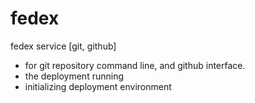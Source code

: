 # fedex
fedex service [git, github]
* for git repository command line, and github interface.
* the deployment running
* initializing deployment environment